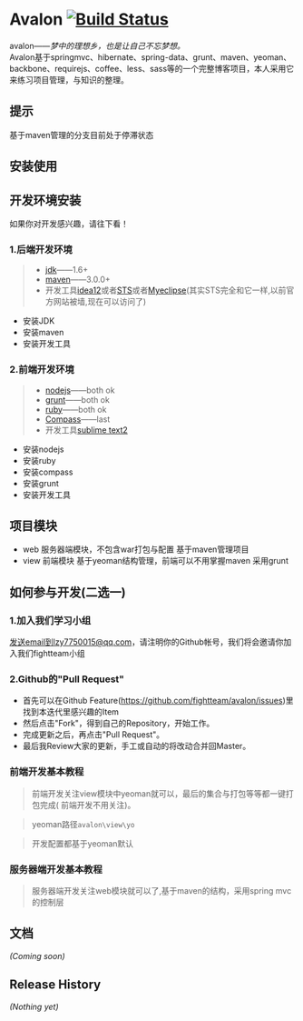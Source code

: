 [jdk]:http://www.oracle.com/technetwork/java/javase/downloads/index.html
[maven]:http://maven.apache.org/
[idea12]:http://www.jetbrains.com/idea/
[sts]:http://www.springsource.org/spring-tool-suite-download
[myeclipse]:http://www.myeclipseide.com/
[nodejs]:http://nodejs.org/
[ruby]:http://rubyinstaller.org/downloads/
[grunt]:http://gruntjs.com/
[sublime]:http://www.sublimetext.com/
[compass]:http://compass-style.org/install/
# Avalon  [![Build Status](https://secure.travis-ci.org/scottyapp/hook.io-amqp-listener.png)](http://travis-ci.org/scottyapp/hook.io-amqp-listener.png)
avalon——<i>梦中的理想乡，也是让自己不忘梦想。</i><br>
Avalon基于springmvc、hibernate、spring-data、grunt、maven、yeoman、backbone、requirejs、coffee、less、sass等的一个完整博客项目，本人采用它来练习项目管理，与知识的整理。

## 提示
基于maven管理的分支目前处于停滞状态

## 安装使用


## 开发环境安装
如果你对开发感兴趣，请往下看！
### 1.后端开发环境
> + [jdk][jdk]——1.6+
> + [maven][maven]——3.0.0+
> + 开发工具[idea12][idea12]或者[STS][sts]或者[Myeclipse][myeclipse](其实STS完全和它一样,以前官方网站被墙,现在可以访问了)

* 安装JDK
* 安装maven
* 安装开发工具

### 2.前端开发环境
> + [nodejs][nodejs]——both ok
> + [grunt][grunt]——both ok
> + [ruby][ruby]——both ok
> + [Compass][compass]——last
> + 开发工具[sublime text2][sublime]

* 安装nodejs
* 安装ruby
* 安装compass
* 安装grunt
* 安装开发工具

## 项目模块
* web 服务器端模块，不包含war打包与配置     基于maven管理项目
* view 前端模块 基于yeoman结构管理，前端可以不用掌握maven 采用grunt


## 如何参与开发(二选一)

### 1.加入我们学习小组
发送email到lzy7750015@qq.com，请注明你的Github帐号，我们将会邀请你加入我们fightteam小组
### 2.Github的"Pull Request"
* 首先可以在Github Feature(https://github.com/fightteam/avalon/issues)里找到本迭代里感兴趣的Item
* 然后点击"Fork"，得到自己的Repository，开始工作。
* 完成更新之后，再点击"Pull Request"。
* 最后我Review大家的更新，手工或自动的将改动合并回Master。


### 前端开发基本教程
>前端开发关注view模块中yeoman就可以，最后的集合与打包等等都一键打包完成(
>前端开发不用关注)。

>yeoman路径`avalon\view\yo`

>开发配置都基于yeoman默认


### 服务器端开发基本教程
>服务器端开发关注web模块就可以了,基于maven的结构，采用spring mvc的控制层
>

## 文档
_(Coming soon)_

##
## Release History
_(Nothing yet)_
